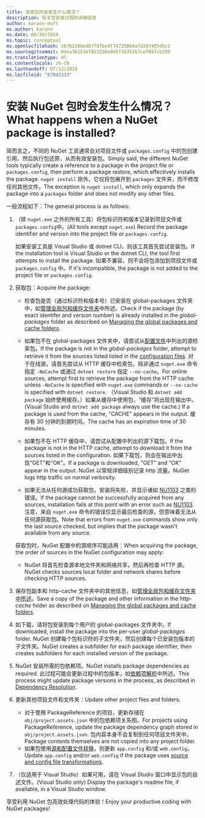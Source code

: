 ```yaml
---
title: 安装包时会发生什么情况？
description: 有关包安装过程的详细信息
author: karann-msft
ms.author: karann
ms.date: 06/20/2019
ms.topic: conceptual
ms.openlocfilehash: 5676239bedb7f8fbe9f74725864afd297405d5c1
ms.sourcegitcommit: 0dea3b153ef823230a9d5f38351b7cef057cb299
ms.translationtype: HT
ms.contentlocale: zh-CN
ms.lasthandoff: 07/12/2019
ms.locfileid: "67842333"
---
```

# <a name="what-happens-when-a-nuget-package-is-installed"></a><span data-ttu-id="fb2c0-103">安装 NuGet 包时会发生什么情况？</span><span class="sxs-lookup"><span data-stu-id="fb2c0-103">What happens when a NuGet package is installed?</span></span>

<span data-ttu-id="fb2c0-104">简而言之，不同的 NuGet 工具通常会对项目文件或 `packages.config` 中的包创建引用，然后执行包还原，从而有效安装包。</span><span class="sxs-lookup"><span data-stu-id="fb2c0-104">Simply said, the different NuGet tools typically create a reference to a package in the project file or `packages.config`, then perform a package restore, which effectively installs the package.</span></span> <span data-ttu-id="fb2c0-105">`nuget install` 除外，它仅将包展开到 `packages` 文件夹，而不修改任何其他文件。</span><span class="sxs-lookup"><span data-stu-id="fb2c0-105">The exception is `nuget install`, which only expands the package into a `packages` folder and does not modify any other files.</span></span>

<span data-ttu-id="fb2c0-106">一般流程如下：</span><span class="sxs-lookup"><span data-stu-id="fb2c0-106">The general process is as follows:</span></span>

1. <span data-ttu-id="fb2c0-107">（除 `nuget.exe` 之外的所有工具）将包标识符和版本记录到项目文件或 `packages.config`中。</span><span class="sxs-lookup"><span data-stu-id="fb2c0-107">(All tools except `nuget.exe`) Record the package identifier and version into the project file or `packages.config`.</span></span>

   <span data-ttu-id="fb2c0-108">如果安装工具是 Visual Studio 或 dotnet CLI，则该工具首先尝试安装包。</span><span class="sxs-lookup"><span data-stu-id="fb2c0-108">If the installation tool is Visual Studio or the dotnet CLI, the tool first attempts to install the package.</span></span> <span data-ttu-id="fb2c0-109">如果不兼容，则不会将包添加到项目文件或 `packages.config` 中。</span><span class="sxs-lookup"><span data-stu-id="fb2c0-109">If it's incompatible, the package is not added to the project file or `packages.config`.</span></span>

2. <span data-ttu-id="fb2c0-110">获取包：</span><span class="sxs-lookup"><span data-stu-id="fb2c0-110">Acquire the package:</span></span>
   - <span data-ttu-id="fb2c0-111">检查包是否（通过标识符和版本号）已安装在 global-packages  文件夹中，如[管理全局包和缓存文件夹](../consume-packages/managing-the-global-packages-and-cache-folders.md)中所述。</span><span class="sxs-lookup"><span data-stu-id="fb2c0-111">Check if the package (by exact identifer and version number) is already installed in the *global-packages* folder as described on [Managing the global packages and cache folders](../consume-packages/managing-the-global-packages-and-cache-folders.md).</span></span>

   - <span data-ttu-id="fb2c0-112">如果包不在 global-packages  文件夹中，请尝试从[配置文件](../consume-packages/Configuring-NuGet-Behavior.md)中列出的源检索包。</span><span class="sxs-lookup"><span data-stu-id="fb2c0-112">If the package is not in the *global-packages* folder, attempt to retrieve it from the sources listed listed in the [configuration files](../consume-packages/Configuring-NuGet-Behavior.md).</span></span> <span data-ttu-id="fb2c0-113">对于在线源，请首先尝试从 HTTP 缓存中检索包，除非通过 `nuget.exe` 命令指定 `-NoCache` 或通过 `dotnet restore` 指定 `--no-cache`。</span><span class="sxs-lookup"><span data-stu-id="fb2c0-113">For online sources, attempt first to retrieve the package from the HTTP cache unless `-NoCache` is specified with `nuget.exe` commands or `--no-cache` is specified with `dotnet restore`.</span></span> <span data-ttu-id="fb2c0-114">（Visual Studio 和 `dotnet add package` 始终使用缓存。）如果从缓存中使用包，“缓存”将出现在输出中。</span><span class="sxs-lookup"><span data-stu-id="fb2c0-114">(Visual Studio and `dotnet add package` always use the cache.) If a package is used from the cache, "CACHE" appears in the output.</span></span> <span data-ttu-id="fb2c0-115">缓存有 30 分钟的到期时间。</span><span class="sxs-lookup"><span data-stu-id="fb2c0-115">The cache has an expiration time of 30 minutes.</span></span>

   - <span data-ttu-id="fb2c0-116">如果包不在 HTTP 缓存中，请尝试从配置中列出的源下载包。</span><span class="sxs-lookup"><span data-stu-id="fb2c0-116">If the package is not in the HTTP cache, attempt to download it from the sources listed in the configuration.</span></span> <span data-ttu-id="fb2c0-117">如果下载包，则会在输出中出现“GET”和“OK”。</span><span class="sxs-lookup"><span data-stu-id="fb2c0-117">If a package is downloaded, "GET" and "OK" appear in the output.</span></span> <span data-ttu-id="fb2c0-118">NuGet 以常规详细级别记录 http 流量。</span><span class="sxs-lookup"><span data-stu-id="fb2c0-118">NuGet logs http traffic on normal verbosity.</span></span>

   - <span data-ttu-id="fb2c0-119">如果无法从任何源成功获取包，安装将失败，并显示诸如 [NU1103](../reference/errors-and-warnings/NU1103.md) 之类的错误。</span><span class="sxs-lookup"><span data-stu-id="fb2c0-119">If the package cannot be successfully acquired from any sources, installation fails at this point with an error such as [NU1103](../reference/errors-and-warnings/NU1103.md).</span></span> <span data-ttu-id="fb2c0-120">注意，来自 `nuget.exe` 命令的错误仅显示最后检查的源，但意味着无法从任何源获取包。</span><span class="sxs-lookup"><span data-stu-id="fb2c0-120">Note that errors from `nuget.exe` commands show only the last source checked, but implies that the package wasn't available from any source.</span></span>

   <span data-ttu-id="fb2c0-121">获取包时，NuGet 配置中的源顺序可能适用：</span><span class="sxs-lookup"><span data-stu-id="fb2c0-121">When acquiring the package, the order of sources in the NuGet configuration may apply:</span></span>

   - <span data-ttu-id="fb2c0-122">NuGet 将首先检查源本地文件夹和网络共享，然后再检查 HTTP 源。</span><span class="sxs-lookup"><span data-stu-id="fb2c0-122">NuGet checks sources local folder and network shares before checking HTTP sources.</span></span>

3. <span data-ttu-id="fb2c0-123">保存包副本和 http-cache  文件夹中的其他信息，如[管理全局包和缓存文件夹中所述](../consume-packages/managing-the-global-packages-and-cache-folders.md)。</span><span class="sxs-lookup"><span data-stu-id="fb2c0-123">Save a copy of the package and other information in the *http-cache* folder as described on [Managing the global packages and cache folders](../consume-packages/managing-the-global-packages-and-cache-folders.md).</span></span>

4. <span data-ttu-id="fb2c0-124">如下载，请将包安装到每个用户的 global-packages  文件夹中。</span><span class="sxs-lookup"><span data-stu-id="fb2c0-124">If downloaded, install the package into the per-user *global-packages* folder.</span></span> <span data-ttu-id="fb2c0-125">NuGet 创建每个包标识符的子文件夹，然后创建每个已安装包版本的子文件夹。</span><span class="sxs-lookup"><span data-stu-id="fb2c0-125">NuGet creates a subfolder for each package identifier, then creates subfolders for each installed version of the package.</span></span>

5. <span data-ttu-id="fb2c0-126">NuGet 安装所需的包依赖项。</span><span class="sxs-lookup"><span data-stu-id="fb2c0-126">NuGet installs package dependencies as required.</span></span> <span data-ttu-id="fb2c0-127">此过程可能会更新过程中的包版本，如[依赖项解析](../consume-packages/dependency-resolution.md)中所述。</span><span class="sxs-lookup"><span data-stu-id="fb2c0-127">This process might update package versions in the process, as described in [Dependency Resolution](../consume-packages/dependency-resolution.md).</span></span>

6. <span data-ttu-id="fb2c0-128">更新其他项目文件和文件夹：</span><span class="sxs-lookup"><span data-stu-id="fb2c0-128">Update other project files and folders:</span></span>

    - <span data-ttu-id="fb2c0-129">对于使用 PackageReference 的项目，更新存储在 `obj/project.assets.json` 中的包依赖项关系图。</span><span class="sxs-lookup"><span data-stu-id="fb2c0-129">For projects using PackageReference, update the package dependency graph stored in `obj/project.assets.json`.</span></span> <span data-ttu-id="fb2c0-130">包内容本身不会复制到任何项目文件夹中。</span><span class="sxs-lookup"><span data-stu-id="fb2c0-130">Package contents themselves are not copied into any project folder.</span></span>
    - <span data-ttu-id="fb2c0-131">如果包使用[源和配置文件转换](../create-packages/source-and-config-file-transformations.md)，则更新 `app.config` 和/或 `web.config`。</span><span class="sxs-lookup"><span data-stu-id="fb2c0-131">Update `app.config` and/or `web.config` if the package uses [source and config file transformations](../create-packages/source-and-config-file-transformations.md).</span></span>

7. <span data-ttu-id="fb2c0-132">（仅适用于 Visual Studio）如果可用，请在 Visual Studio 窗口中显示包的自述文件。</span><span class="sxs-lookup"><span data-stu-id="fb2c0-132">(Visual Studio only) Display the package's readme file, if available, in a Visual Studio window.</span></span>

<span data-ttu-id="fb2c0-133">享受利用 NuGet 包高效处理代码的体验！</span><span class="sxs-lookup"><span data-stu-id="fb2c0-133">Enjoy your productive coding with NuGet packages!</span></span>
